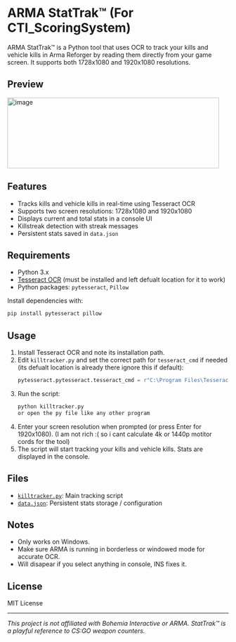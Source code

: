 # ARMA StatTrak™ (For CTI_ScoringSystem)
ARMA StatTrak™ is a Python tool that uses OCR to track your kills and vehicle kills in Arma Reforger by reading them directly from your game screen. It supports both 1728x1080 and 1920x1080 resolutions.
## Preview

<img width="482" height="161" alt="image" src="https://github.com/user-attachments/assets/f1826817-8072-46aa-9aaa-ce9079478234" />

## Features

- Tracks kills and vehicle kills in real-time using Tesseract OCR
- Supports two screen resolutions: 1728x1080 and 1920x1080
- Displays current and total stats in a console UI
- Killstreak detection with streak messages
- Persistent stats saved in `data.json`

## Requirements

- Python 3.x
- [Tesseract OCR](https://github.com/tesseract-ocr/tesseract) (must be installed and left defualt location for it to work)
- Python packages: `pytesseract`, `Pillow`

Install dependencies with:
```sh
pip install pytesseract pillow
```

## Usage

1. Install Tesseract OCR and note its installation path.
2. Edit `killtracker.py` and set the correct path for `tesseract_cmd` if needed (its defualt location is already there ignore this if default):
   ```python
   pytesseract.pytesseract.tesseract_cmd = r"C:\Program Files\Tesseract-OCR\tesseract.exe"
   ```
3. Run the script:
   ```sh
   python killtracker.py
   or open the py file like any other program
   ```
4. Enter your screen resolution when prompted (or press Enter for 1920x1080). (I am not rich :( so i cant calculate 4k or 1440p motitor  cords for the tool)
5. The script will start tracking your kills and vehicle kills. Stats are displayed in the console.

## Files

- [`killtracker.py`](killtracker.py): Main tracking script
- [`data.json`](data.json): Persistent stats storage /  configuration

## Notes

- Only works on Windows.
- Make sure ARMA is running in borderless or windowed mode for accurate OCR.
- Will disapear if you select anything in console, INS fixes it.

## License

MIT License

---

*This project is not affiliated with Bohemia Interactive or ARMA. StatTrak™ is a playful reference to CS:GO weapon counters.*
